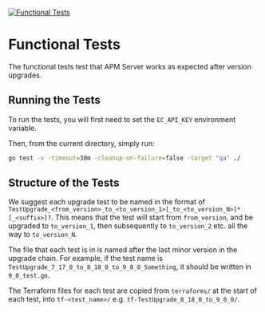 [![Functional Tests](https://github.com/elastic/apm-server/actions/workflows/functional-tests.yml/badge.svg)](https://github.com/elastic/apm-server/actions/workflows/functional-tests.yml)

# Functional Tests

The functional tests test that APM Server works as expected after version upgrades.

## Running the Tests

To run the tests, you will first need to set the `EC_API_KEY` environment variable.

Then, from the current directory, simply run:
```sh
go test -v -timeout=30m -cleanup-on-failure=false -target "qa" ./
```

## Structure of the Tests

We suggest each upgrade test to be named in the format of `TestUpgrade_<from_version>_to_<to_version_1>[_to_<to_version_N>]*[_<suffix>]?`.
This means that the test will start from `from_version`, and be upgraded to `to_version_1`, then subsequently to
`to_version_2` etc. all the way to `to_version_N`.

The file that each test is in is named after the last minor version in the upgrade chain. For example, if the test name
is `TestUpgrade_7_17_0_to_8_18_0_to_9_0_0_Something`, it should be written in `9_0_test.go`.

The Terraform files for each test are copied from `terraforms/` at the start of each test, into `tf-<test_name>/` 
e.g. `tf-TestUpgrade_8_18_0_to_9_0_0/`. 